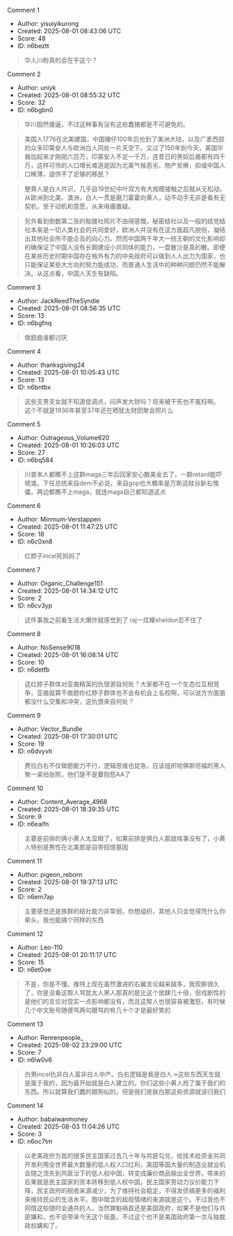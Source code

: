 Comment 1

- Author: yisuiyikurong
- Created: 2025-08-01 08:43:06 UTC
- Score: 48
- ID: n6beztt

> 华人川粉真的会在乎这个？

Comment 2

- Author: uniyk
- Created: 2025-08-01 08:55:32 UTC
- Score: 32
- ID: n6bgbn0

> 华川固然傻逼，不过这种事有没有这些蠢猪都是不可避免的。

> 美国人1776在北美建国，中国猪仔100年后也到了美洲大陆，以及广袤西部的众多印第安人与欧洲白人同处一片天空下。又过了150年到今天，美国华裔加起来才刚刚六百万，印第安人不足一千万，连昔日的黑奴后裔都有四千万，这样可怜的人口增长难道是因为北美气候恶劣、物产贫瘠，抑或中国人口稀薄，提供不了足够的移民？

> 整黄人是白人共识，几乎自19世纪中叶双方有大规模接触之后就从无松动，从欧洲到北美、澳洲，白人一贯是磨刀霍霍向黄人，动不动手无非是看有无契机，至于动机和意愿，从来毋庸置疑。

> 另外看到倒数第二张的骷髅社照片不由得感慨，秘密结社以及一般的结党结社本来是一切人类社会的共同爱好，欧洲人并没有在这方面超凡脱俗，凝结出其他社会所不能企及的向心力。然而中国两千年大一统王朝的文化影响却的确保证了中国人没有长期建设小共同体的能力，一盘散沙是真的散。即便在某些历史时期中国存在格外有力的中央政府可以做到人人出力为国家，也只能保证某些大方向的努力能成功，而普通人生活中的种种问题仍然不能解决。从这点看，中国人天生有缺陷。

Comment 3

- Author: JackReedTheSyndie
- Created: 2025-08-01 08:56:35 UTC
- Score: 13
- ID: n6bgfnq

> 做题曲谁都讨厌

Comment 4

- Author: thanksgiving24
- Created: 2025-08-01 10:05:43 UTC
- Score: 13
- ID: n6bntbx

> 这些支男支女就不知道低调点，闷声发大财吗？将来被干死也不冤枉啊。 这个不就是1936年甚至37年还在晒犹太财团聚会照片么

Comment 5

- Author: Outrageous_Volume620
- Created: 2025-08-01 10:26:03 UTC
- Score: 27
- ID: n6bq584

> 川普本人都瞧不上这群maga三年后回家安心数美金去了，一群retard能吓唬谁。下任总统来自dem不必说，来自gop也大概率是万斯这硅谷新右傀儡，两边都瞧不上maga，就连maga自己都知道这点

Comment 6

- Author: Minmum-Verstappen
- Created: 2025-08-01 11:47:25 UTC
- Score: 18
- ID: n6c0xn8

> 红脖子incel死妈妈了

Comment 7

- Author: Organic_Challenge151
- Created: 2025-08-01 14:34:12 UTC
- Score: 2
- ID: n6cv3yp

> 这件事我之前看生活大爆炸就感觉到了 raj一炫耀sheldon忍不住了

Comment 8

- Author: NoSense9018
- Created: 2025-08-01 16:08:14 UTC
- Score: 10
- ID: n6detfb

> 这红脖子群体对亚裔精英的仇恨源自何处？大家都不在一个生态位互相竞争，亚裔就算不做题你红脖子群体也不会有机会上名校啊，可以说方方面面都没什么交集和冲突，这仇恨来自何处？

Comment 9

- Author: Vector_BundIe
- Created: 2025-08-01 17:30:01 UTC
- Score: 19
- ID: n6dvyvh

> 费拉白右不仅做题能力不行，逻辑思维也捉急，应该组织哈佛斯坦福的黑人聚一桌拍张照，他们是不是要抱怨AA了

Comment 10

- Author: Content_Average_4968
- Created: 2025-08-01 18:39:35 UTC
- Score: 9
- ID: n6eaifn

> 主要是前排的俩小黄人太显眼了，如果前排是俩白人那就啥事没有了，小黄人特别是男性在北美那是自带招恨基因

Comment 11

- Author: pigeon_reborn
- Created: 2025-08-01 19:37:13 UTC
- Score: 2
- ID: n6em7ap

> 主要感觉还是族群的结社能力非常弱，你想组织，其他人只会觉得凭什么你牵头，我也能搞个同样的东西

Comment 12

- Author: Leo-110
- Created: 2025-08-01 20:11:17 UTC
- Score: 15
- ID: n6et0oe

> 不是，你是不懂。推特上现在虽然激进的右翼言论越来越多，我观察很久了，你是没看这帮人骂犹太人黑人那真的是比这个放肆几十倍，但戏剧性的是他们的言论对现实一点影响都没有，而且这帮人也很容易被激怒，有时候几个中文账号随便骂两句跟骂的有几十个才是最好笑的

Comment 13

- Author: Renrenpeople_
- Created: 2025-08-02 23:29:00 UTC
- Score: 7
- ID: n6lw0v6

> 白男incel仇非白人富非白人中产。白右逻辑是我是白人->这些东西天生就是属于我的，因为最开始就是白人建立的。你们这些小黄人抢了属于我们的东西。所以就算我们蠢的跟狗似的，但是我们皮肤白那这些资源就该归我们

Comment 14

- Author: babaiwanmoney
- Created: 2025-08-03 11:04:26 UTC
- Score: 3
- ID: n6oc7tm

> 以老美政府为首的很多民主国家过去几十年与共匪勾兑，给技术给资金共同开发利用全世界最大数量的低人权人口红利，美国等国大量的制造业就业机会随之流失到共匪治下的低人权中国，转变成廉价商品输出全世界。带来的后果就是民主国家的资本转移到低人权中国，民主国家劳动力议价能力下降，民主政府的税收来源减少，为了维持社会稳定，不得发债搞更多的福利来维持民众的生活水平。图中暗含的敌视情绪的来源就是这个。不过我也不同情这些随时会通共的人，当然罪魁祸首还是美国政府，如果不是他们与共匪媾和，也不会带来今天这个局面，不过这个也不是美国政府第一次与独裁政权媾和了。
